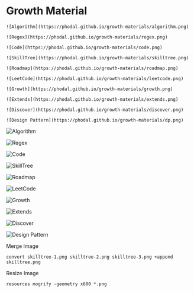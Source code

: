 Growth Material
===

```
![Algorithm](https://phodal.github.io/growth-materials/algorithm.png)

![Regex](https://phodal.github.io/growth-materials/regex.png)

![Code](https://phodal.github.io/growth-materials/code.png)

![SkillTree](https://phodal.github.io/growth-materials/skilltree.png)

![Roadmap](https://phodal.github.io/growth-materials/roadmap.png)

![LeetCode](https://phodal.github.io/growth-materials/leetcode.png)

![Growth](https://phodal.github.io/growth-materials/growth.png)

![Extends](https://phodal.github.io/growth-materials/extends.png)

![Discover](https://phodal.github.io/growth-materials/discover.png)

![Design Pattern](https://phodal.github.io/growth-materials/dp.png)
```

![Algorithm](https://phodal.github.io/growth-materials/algorithm.png)

![Regex](https://phodal.github.io/growth-materials/regex.png)

![Code](https://phodal.github.io/growth-materials/code.png)

![SkillTree](https://phodal.github.io/growth-materials/skilltree.png)

![Roadmap](https://phodal.github.io/growth-materials/roadmap.png)

![LeetCode](https://phodal.github.io/growth-materials/leetcode.png)

![Growth](https://phodal.github.io/growth-materials/growth.png)

![Extends](https://phodal.github.io/growth-materials/extends.png)

![Discover](https://phodal.github.io/growth-materials/discover.png)

![Design Pattern](https://phodal.github.io/growth-materials/dp.png)

Merge Image

```
convert skilltree-1.png skilltree-2.png skilltree-3.png +append skilltree.png
```

Resize Image

```
resources mogrify -geometry x600 *.png
```
